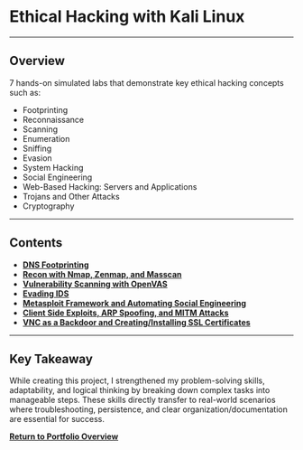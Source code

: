# Ethical Hacking with Kali Linux

---

## Overview
7 hands-on simulated labs that demonstrate key ethical hacking concepts such as:
- Footprinting
- Reconnaissance
- Scanning
- Enumeration
- Sniffing
- Evasion
- System Hacking
- Social Engineering
- Web-Based Hacking: Servers and Applications
- Trojans and Other Attacks
- Cryptography

---

## Contents
- **[DNS Footprinting](./DNSFootprinting/README.md)**
- **[Recon with Nmap, Zenmap, and Masscan](./)**
- **[Vulnerability Scanning with OpenVAS](./)**
- **[Evading IDS](./)**
- **[Metasploit Framework and Automating Social Engineering](./)**
- **[Client Side Exploits, ARP Spoofing, and MITM Attacks](./)**
- **[VNC as a Backdoor and Creating/Installing SSL Certificates](./)**

---

## Key Takeaway
While creating this project, I strengthened my problem-solving skills, adaptability, and logical thinking by breaking down complex tasks into manageable steps. These skills directly transfer to real-world scenarios where troubleshooting, persistence, and clear organization/documentation are essential for success.

**[Return to Portfolio Overview](./../README.md)**
